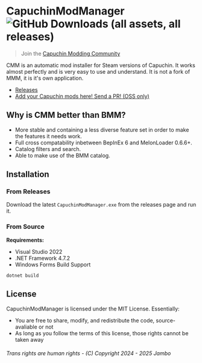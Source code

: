 # CapuchinModManager ![GitHub Downloads (all assets, all releases)](https://img.shields.io/github/downloads/jamboington/CapuchinModManager/total)
> Join the [Capuchin Modding Community](https://discord.gg/awVb24kMxw)

CMM is an automatic mod installer for Steam versions of Capuchin. It works almost perfectly and is very easy to use and understand.
It is not a fork of MMM, it is it's own application.

- [Releases](https://github.com/binguszingus/jambo-posready-embedded-7/releases/latest)
- [Add your Capuchin mods here! Send a PR! (OSS only)](https://github.com/jambo-posready-embedded-7/capuchinmodinfo)

## Why is CMM better than BMM?
- More stable and containing a less diverse feature set in order to make the features it needs work.
- Full cross compatability inbetween BepInEx 6 and MelonLoader 0.6.6+.
- Catalog filters and search.
- Able to make use of the BMM catalog.

## Installation
### From Releases
Download the latest `CapuchinModManager.exe` from the releases page and run it.

### From Source

**Requirements:**
- Visual Studio 2022
- .NET Framework 4.7.2
- Windows Forms Build Support

```ps2
dotnet build
```

## License
CapuchinModManager is licensed under the MIT License. Essentially:
- You are free to share, modify, and redistribute the code, source-avaliable or not
- As long as you follow the terms of this license, those rights cannot be taken away

###### Trans rights are human rights - (C) Copyright 2024 - 2025 Jambo
